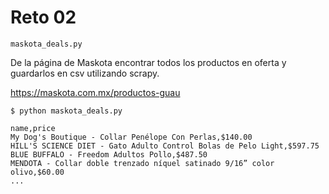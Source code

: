 # Reto 02

`maskota_deals.py`

De la página de Maskota encontrar todos los productos en oferta y guardarlos en csv utilizando scrapy. 

https://maskota.com.mx/productos-guau

```
$ python maskota_deals.py

name,price
My Dog's Boutique - Collar Penélope Con Perlas,$140.00
HILL'S SCIENCE DIET - Gato Adulto Control Bolas de Pelo Light,$597.75
BLUE BUFFALO - Freedom Adultos Pollo,$487.50
MENDOTA - Collar doble trenzado níquel satinado 9/16” color olivo,$60.00
...
```
